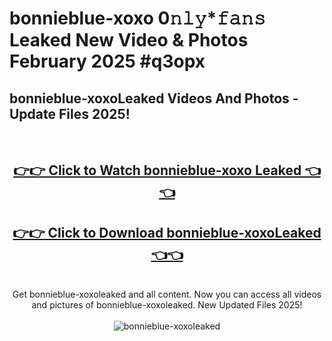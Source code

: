 # bonnieblue-xoxo 0𝚗𝚕𝚢*𝚏𝚊𝚗𝚜 Leaked New Video & Photos February 2025 #q3opx

<h2>bonnieblue-xoxoLeaked Videos And Photos - Update Files 2025!</h2>
<br>
<div align="center">
<h2><a href="https://mediaupload.pro?title=bonnieblue-xoxo&ref=11F" rel="nofollow">👉👉 Click to Watch bonnieblue-xoxo Leaked 👈👈</a></h2>
<h2><a href="https://mediaupload.pro?title=bonnieblue-xoxo&ref=11F" rel="nofollow">👉👉 Click to Download bonnieblue-xoxoLeaked 👈👈</a></h2>
<br>
Get bonnieblue-xoxoleaked and all content. Now you can access all videos and pictures of bonnieblue-xoxoleaked. New Updated Files 2025!
<br>
<br>
<a href="https://mediaupload.pro?title=bonnieblue-xoxo&ref=11F" rel="nofollow" data-target="animated-image.originalLink"><img src="https://i.ibb.co/Gkj2r4b/banner.png" alt="bonnieblue-xoxoleaked" style="max-width: 100%; display: inline-block;" data-target="animated-image.originalImage"></a>
</div>
<br>

